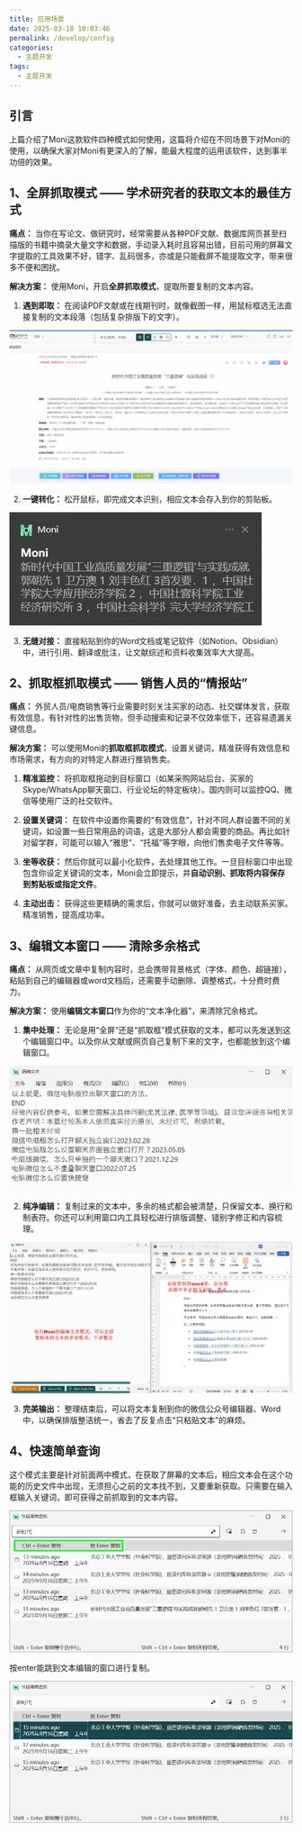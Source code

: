 ```yaml
---
title: 应用场景
date: 2025-03-18 10:03:46
permalink: /develop/config
categories:
  - 主题开发
tags:
  - 主题开发
---
```

## 引言

上篇介绍了Moni这款软件四种模式如何使用，这篇将介绍在不同场景下对Moni的使用，以确保大家对Moni有更深入的了解，能最大程度的运用该软件，达到事半功倍的效果。

## 1、全屏抓取模式 —— 学术研究者的获取文本的最佳方式

**痛点：** 当你在写论文、做研究时，经常需要从各种PDF文献、数据库网页甚至扫描版的书籍中摘录大量文字和数据，手动录入耗时且容易出错，目前可用的屏幕文字提取的工具效果不好，错字、乱码很多，亦或是只能截屏不能提取文字，带来很多不便和困扰。

**解决方案：** 使用Moni，开启**全屏抓取模式**，提取所要复制的文本内容。


1. **遇到即取：** 在阅读PDF文献或在线期刊时，就像截图一样，用鼠标框选无法直接复制的文本段落（包括复杂排版下的文字）。

![](assert/2025-09-16_091853.png)

2. **一键转化：** 松开鼠标，即完成文本识别，相应文本会存入到你的剪贴板。

![](assert/2025-09-16_092149.png)

3. **无缝对接：** 直接粘贴到你的Word文档或笔记软件（如Notion、Obsidian）中，进行引用、翻译或批注，让文献综述和资料收集效率大大提高。


## 2、抓取框抓取模式 —— 销售人员的“情报站”

**痛点：** 外贸人员/电商销售等行业需要时刻关注买家的动态、社交媒体发言，获取有效信息，有针对性的出售货物，但手动搜索和记录不仅效率低下，还容易遗漏关键信息。

**解决方案：** 可以使用Moni的**抓取框抓取模式**，设置关键词，精准获得有效信息和市场需求，有方向的对特定人群进行推销售卖。

1. **精准监控：** 将抓取框拖动到目标窗口（如某采购网站后台、买家的Skype/WhatsApp聊天窗口、行业论坛的特定板块）。国内则可以监控QQ、微信等使用广泛的社交软件。



2. **设置关键词：** 在软件中设置你需要的“有效信息”，针对不同人群设置不同的关键词，如设置一些日常用品的词语，这是大部分人都会需要的商品。再比如针对留学群，可能可以输入“雅思”、“托福”等字眼，向他们售卖电子文件等等。



3. **坐等收获：** 然后你就可以最小化软件，去处理其他工作。一旦目标窗口中出现包含你设定关键词的文本，Moni会立即提示，并**自动识别、抓取将内容保存到剪贴板或指定文件**。



4. **主动出击：** 获得这些更精确的需求后，你就可以做好准备，去主动联系买家。精准销售，提高成功率。

## 3、编辑文本窗口 —— 清除多余格式

**痛点：** 从网页或文章中复制内容时，总会携带背景格式（字体、颜色、超链接），粘贴到自己的编辑器或word文档后，还需要手动删除、调整格式，十分费时费力。

**解决方案：** 使用**编辑文本窗口**作为你的“文本净化器”，来清除冗余格式。

1. **集中处理：** 无论是用“全屏”还是“抓取框”模式获取的文本，都可以先发送到这个编辑窗口中。以及你从文献或网页自己复制下来的文字，也都能放到这个编辑窗口。

![](assert/2025-09-16_093217.png)

2. **纯净编辑：** 复制过来的文本中，多余的格式都会被清楚，只保留文本、换行和制表符。你还可以利用窗口内工具轻松进行排版调整、错别字修正和内容梳理。

![](assert/2025-09-16_092758.png)

3. **完美输出：** 整理结束后，可以将文本复制到你的微信公众号编辑器、Word中，以确保排版整洁统一，省去了反复点击“只粘贴文本”的麻烦。

## 4、快速简单查询 

这个模式主要是针对前面两中模式，在获取了屏幕的文本后，相应文本会在这个功能的历史文件中出现，无须担心之前的文本找不到，又要重新获取。只需要在输入框输入关键词，即可获得之前抓取到的文本内容。

![](assert/Quicker_20250916_093421.png)

按enter能跳到文本编辑的窗口进行复制。

![](assert/Quicker_20250916_093554.png)
